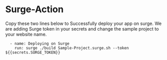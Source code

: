 # Surge-Action


Copy these two lines below to Successfully deploy your app on surge. 
We are adding Surge token in your secrets and change the sample project to your website name.    


      - name: Deploying on Surge
        run: surge ./build Sample-Project.surge.sh --token ${{secrets.SURGE_TOKEN}}
